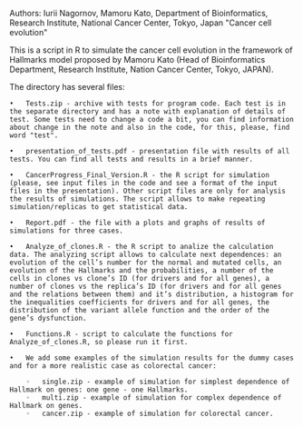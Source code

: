 Authors: Iurii Nagornov, Mamoru Kato, Department of Bioinformatics, Research Institute, National Cancer Center, Tokyo, Japan
"Cancer cell evolution"

This is a script in R to simulate the cancer cell evolution in the framework of Hallmarks model proposed by Mamoru Kato (Head of Bioinformatics Department, Research Institute, Nation Cancer Center, Tokyo, JAPAN).

The directory has several files:

	•	Tests.zip - archive with tests for program code. Each test is in the separate directory and has a note with explanation of details of test. Some tests need to change a code a bit, you can find information about change in the note and also in the code, for this, please, find word "test".
    
	•	presentation_of_tests.pdf - presentation file with results of all tests. You can find all tests and results in a brief manner.

	•	CancerProgress_Final_Version.R - the R script for simulation (please, see input files in the code and see a format of the input files in the presentation). Other script files are only for analysis the results of simulations. The script allows to make repeating simulation/replicas to get statistical data. 
	
	•	Report.pdf - the file with a plots and graphs of results of simulations for three cases. 
	
	•	Analyze_of_clones.R - the R script to analize the calculation data. The analyzing script allows to calculate next dependences: an evolution of the cell’s number for the normal and mutated cells, an evolution of the Hallmarks and the probabilities, a number of the cells in clones vs clone’s ID (for drivers and for all genes), a number of clones vs the replica’s ID (for drivers and for all genes and the relations between them) and it’s distribution, a histogram for the inequalities coefficients for drivers and for all genes, the distribution of the variant allele function and the order of the gene’s dysfunction.
	
	•	Functions.R - script to calculate the functions for Analyze_of_clones.R, so please run it first. 
		
	•	We add some examples of the simulation results for the dummy cases and for a more realistic case as colorectal cancer:
        
	    ◦	single.zip - example of simulation for simplest dependence of Hallmark on genes: one gene - one Hallmarks.
	    ◦	multi.zip - example of simulation for complex dependence of Hallmark on genes.
	    ◦	cancer.zip - example of simulation for colorectal cancer.

